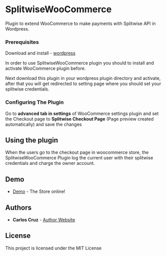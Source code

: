 # SplitwiseWooCommerce

Plugin to extend WooCommerce to make payments with Splitwise API in Wordpress.


### Prerequisites
Download and install - [wordpress](https://wordpress.org/download/)

In order to use SplitwiseWooCommerce plugin you should to install and activate WooCommerce plugin before.

Next download this plugin in your wordpress plugin directory and activate, after that you will get redirected to setting page 
where you should set your splitwise credentials. 

### Configuring The Plugin 
Go to **advanced tab in settings** of WooCommerce settings plugin and set the Checkout page to **Splitwise Checkout Page** (Page preview created automatically) and save the changes

## Using the plugin 

When the users go to the checkout page in woocommerce store, the SplitwiseWooCommerce Plugin log the current user with their splitwise credentials and charge the owner account.


## Demo

* [Demo](http://store.carloscruz85.com/) - The Store online!


## Authors

* **Carlos Cruz** - [Author Website](http://carloscruz85.com)


## License

This project is licensed under the MIT License

